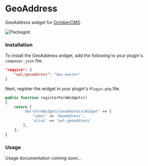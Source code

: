 # GeoAddress
GeoAddress widget for [OctoberCMS](http://octobercms.com).

![Packagist](https://img.shields.io/packagist/dt/owl/geoaddress.svg)

### Installation
To install the GeoAddress widget, add the following to your plugin's ```composer.json``` file.
```json
"require": {
    "owl/geoaddress": "dev-master"
}
```
Next, register the widget in your plugin's ```Plugin.php``` file.
```php
public function registerFormWidgets()
{
    return [
        'Owl\FormWidgets\GeoAddress\Widget' => [
            'label' => 'GeoAddress',
            'alias' => 'owl-geoaddress'
        ],
    ];
}
```

### Usage
Usage documentation coming soon...